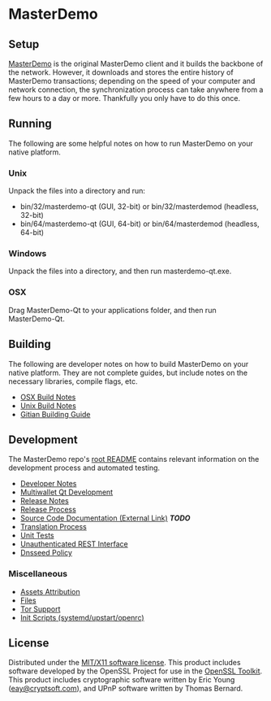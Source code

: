 MasterDemo
=====================

Setup
---------------------
[MasterDemo](https://mirq.io/) is the original MasterDemo client and it builds the backbone of the network. However, it downloads and stores the entire history of MasterDemo transactions; depending on the speed of your computer and network connection, the synchronization process can take anywhere from a few hours to a day or more. Thankfully you only have to do this once.

Running
---------------------
The following are some helpful notes on how to run MasterDemo on your native platform.

### Unix

Unpack the files into a directory and run:

- bin/32/masterdemo-qt (GUI, 32-bit) or bin/32/masterdemod (headless, 32-bit)
- bin/64/masterdemo-qt (GUI, 64-bit) or bin/64/masterdemod (headless, 64-bit)

### Windows

Unpack the files into a directory, and then run masterdemo-qt.exe.

### OSX

Drag MasterDemo-Qt to your applications folder, and then run MasterDemo-Qt.

Building
---------------------
The following are developer notes on how to build MasterDemo on your native platform. They are not complete guides, but include notes on the necessary libraries, compile flags, etc.

- [OSX Build Notes](build-osx.md)
- [Unix Build Notes](build-unix.md)
- [Gitian Building Guide](gitian-building.md)

Development
---------------------
The MasterDemo repo's [root README](https://github.com/masterdemocoin/masterdemo/blob/master/README.md) contains relevant information on the development process and automated testing.

- [Developer Notes](developer-notes.md)
- [Multiwallet Qt Development](multiwallet-qt.md)
- [Release Notes](release-notes.md)
- [Release Process](release-process.md)
- [Source Code Documentation (External Link)](https://dev.visucore.com/bitcoin/doxygen/) ***TODO***
- [Translation Process](translation_process.md)
- [Unit Tests](unit-tests.md)
- [Unauthenticated REST Interface](REST-interface.md)
- [Dnsseed Policy](dnsseed-policy.md)

### Miscellaneous
- [Assets Attribution](assets-attribution.md)
- [Files](files.md)
- [Tor Support](tor.md)
- [Init Scripts (systemd/upstart/openrc)](init.md)

License
---------------------
Distributed under the [MIT/X11 software license](http://www.opensource.org/licenses/mit-license.php).
This product includes software developed by the OpenSSL Project for use in the [OpenSSL Toolkit](https://www.openssl.org/). This product includes
cryptographic software written by Eric Young ([eay@cryptsoft.com](mailto:eay@cryptsoft.com)), and UPnP software written by Thomas Bernard.
